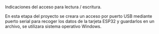 Indicaciones del acceso para lectura / escritura.

En esta etapa del proyecto se creara un acceso por puerto USB mediante puerto serial para recoger los datos de la tarjeta ESP32 y
guardarlos en un archivo, se utilizara sistema operativo Windows.
